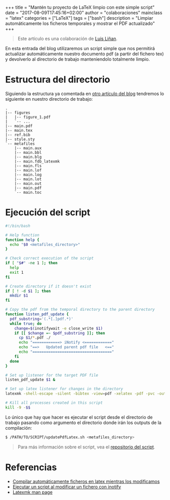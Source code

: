 +++
title = "Mantén tu proyecto de LaTeX limpio con este simple script"
date = "2017-08-09T17:45:16+02:00"
author = "colaboraciones"
mainclass = "latex"
categories = ["LaTeX"]
tags = ["bash"]
description = "Limpiar automáticamente los ficheros temporales y mostrar el PDF actualizado"
+++

> Este artículo es una colaboración de <a href="http://Github.com/lulivi" target="_blank" title="Luis Liñan">Luis Liñan</a>.

En esta entrada del blog utilizaremos un script simple que nos permitirá actualizar automáticamente nuestro documento pdf (a partir del fichero tex) y devolverlo al directorio de trabajo manteniendolo totalmente limpio.

# Estructura del directorio

Siguiendo la estructura ya comentada en [otro artículo del blog](https://elbauldelprogramador.com/ocultar-los-metaficheros-de-latex-del-directorio-de-trabajo/) tendremos lo siguiente en nuestro directorio de trabajo:

```
.
|-- figures
|   |-- figure_1.pdf
|   `-- ...
|-- main.pdf
|-- main.tex
|-- ref.bib
|-- style.sty
`-- metafiles
    |-- main.aux
    |-- main.bbl
    |-- main.blg
    |-- main.fdb_latexmk
    |-- main.fls
    |-- main.lof
    |-- main.log
    |-- main.lot
    |-- main.out
    |-- main.pdf
    `-- main.toc
```

# Ejecución del script

```bash
#!/bin/bash

# Help function
function help {
  echo "$0 <metafiles_directory>"
}

# Check correct execution of the script
if [ "$#" -ne 1 ]; then
  help
  exit 1
fi

# Create directory if it doesn't exist
if [ ! -d $1 ]; then
  mkdir $1
fi

# Copy the pdf from the temporal directory to the parent directory
function listen_pdf_update {
  pdf_substring='(.*[.]pdf.*)'
  while true; do
    change=$(inotifywait -e close_write $1)
    if [[ $change =~ $pdf_substring ]]; then
      cp $1/*.pdf ./
      echo "============> iNotify <============"
      echo "==>   Updated parent pdf file   <=="
      echo "==================================="
    fi
  done
}

# Set up listener for the target PDF file
listen_pdf_update $1 &

# Set up latex listener for changes in the directory
latexmk -shell-escape -silent -bibtex -view=pdf -xelatex -pdf -pvc -output-directory=$1

# Kill all processes created in this script
kill -9 -$$
```

<!--more--><!--ad-->

Lo único que hay que hacer es ejecutar el script desde el directorio de trabajo pasando como argumento el directorio donde irán los outputs de la compilación:

```bash
$ /PATH/TO/SCRIPT/updatePdfLatex.sh <metafiles_directory>
```

> Para más información sobre el script, vea el [repositorio del script](https://github.com/lulivi/Latex-PDF-auto-updater).

# Referencias

- <a href="https://elbauldelprogramador.com/compilar-automaticamente-ficheros-en-latex-mientras-los-modificamos" target="_blank" title="Compilar automáticamente ficheros en latex mientras los modificamos">Compilar automáticamente ficheros en latex mientras los modificamos</a>
- <a href="https://elbauldelprogramador.com/ejecutar-un-script-al-modificar-un-fichero-con-inotify" target="_blank" title="Ejecutar un script al modificar un fichero con inotify">Ejecutar un script al modificar un fichero con inotify</a>
- <a href="https://www.mankier.com/1/latexmk" target="_blank" title="Latexmk man page">Latexmk man page</a>
